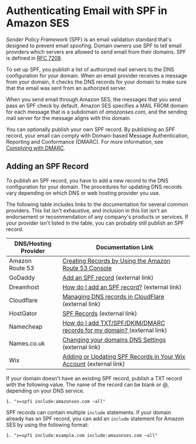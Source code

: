 # Authenticating Email with SPF in Amazon SES<a name="send-email-authentication-spf"></a>

*Sender Policy Framework* \(SPF\) is an email validation standard that's designed to prevent email spoofing\. Domain owners use SPF to tell email providers which servers are allowed to send email from their domains\. SPF is defined in [RFC 7208](https://tools.ietf.org/html/rfc7208)\.

To set up SPF, you publish a list of authorized mail servers to the DNS configuration for your domain\. When an email provider receives a message from your domain, it checks the DNS records for your domain to make sure that the email was sent from an authorized server\.

When you send email through Amazon SES, the messages that you send pass an SPF check by default\. Amazon SES specifies a MAIL FROM domain for each message that is a subdomain of *amazonses\.com*, and the sending mail server for the message aligns with this domain\.

You can optionally publish your own SPF record\. By publishing an SPF record, your email can comply with Domain\-based Message Authentication, Reporting and Conformance \(DMARC\)\. For more information, see [Complying with DMARC](send-email-authentication-dmarc.md)\.

## Adding an SPF Record<a name="send-email-authentication-spf-records"></a>

To publish an SPF record, you have to add a new record to the DNS configuration for your domain\. The procedures for updating DNS records vary depending on which DNS or web hosting provider you use\.

The following table includes links to the documentation for several common providers\. This list isn't exhaustive, and inclusion in this list isn't an endorsement or recommendation of any company's products or services\. If your provider isn't listed in the table, you can probably still publish an SPF record\.


| DNS/Hosting Provider | Documentation Link | 
| --- | --- | 
| Amazon Route 53 | [Creating Records by Using the Amazon Route 53 Console](https://docs.aws.amazon.com/Route53/latest/DeveloperGuide/resource-record-sets-creating.html) | 
|  GoDaddy  |  [Add an SPF record](https://www.godaddy.com/help/add-an-spf-record-19218) \(external link\)  | 
|  Dreamhost  |  [How do I add an SPF record?](https://help.dreamhost.com/hc/en-us/articles/216106197-How-do-I-add-an-SPF-record-) \(external link\)  | 
|  Cloudflare  |  [Managing DNS records in CloudFlare](https://support.cloudflare.com/hc/en-us/articles/360019093151) \(external link\)  | 
|  HostGator  |  [SPF Records](https://www.hostgator.com/help/article/spf-records) \(external link\)  | 
|  Namecheap  |  [How do I add TXT/SPF/DKIM/DMARC records for my domain? ](https://www.namecheap.com/support/knowledgebase/article.aspx/317/2237/how-do-i-add-txtspfdkimdmarc-records-for-my-domain) \(external link\)  | 
|  Names\.co\.uk  |  [Changing your domains DNS Settings](https://www.names.co.uk/support/1156-changing_your_domains_dns_settings.html) \(external link\)  | 
|  Wix  |  [Adding or Updating SPF Records in Your Wix Account](https://support.wix.com/en/article/adding-or-updating-spf-records-in-your-wix-account) \(external link\)  | 

If your domain doesn't have an existing SPF record, publish a TXT record with the following value\. The name of the record can be blank or @, depending on your DNS service\.

```
1. "v=spf1 include:amazonses.com ~all"
```

SPF records can contain multiple `include` statements\. If your domain already has an SPF record, you can add an `include` statement for Amazon SES by using the following format: 

```
1. "v=spf1 include:example.com include:amazonses.com ~all"
```